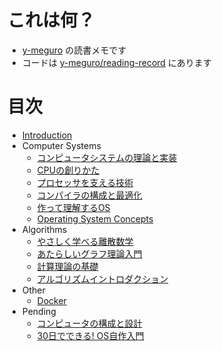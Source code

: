 # これは何？

* [y-meguro](https://github.com/y-meguro) の読書メモです
* コードは [y-meguro/reading-record](https://github.com/y-meguro/reading-record) にあります

# 目次

* [Introduction](README.md)
* Computer Systems
  * [コンピュータシステムの理論と実装](/docs/computer_systems/nand2tetris.md)
  * [CPUの創りかた](/docs/computer_systems/how_to_create_cpu.md)
  * [プロセッサを支える技術](/docs/computer_systems/technologies_for_processors.md)
  * [コンパイラの構成と最適化](/docs/computer_systems/costruction_and_optimization_for_compiler.md)
  * [作って理解するOS](/docs/computer_systems/create_and_understand_os.md)
  * [Operating System Concepts](/docs/computer_systems/operating_system_concepts.md)
* Algorithms
  * [やさしく学べる離散数学](/docs/algorithms/easy_learning_discrete_mathematics.md)
  * [あたらしいグラフ理論入門](/docs/algorithms/graph_theory_introduction.md)
  * [計算理論の基礎](/docs/algorithms/introduction_to_the_theory_of_computation.md)
  * [アルゴリズムイントロダクション](/docs/algorithms/introduction_to_algorithms.md)
* Other
  * [Docker](/docs/other/using_docker.md)
* Pending
  * [コンピュータの構成と設計](/docs/pending/computer_organization_and_design.md)
  * [30日でできる! OS自作入門](/docs/pending/haribote_os.md)
